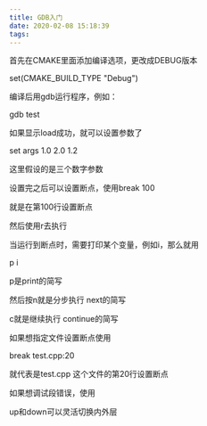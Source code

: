 ```yaml
---
title: GDB入门
date: 2020-02-08 15:18:39
tags:
---
```

首先在CMAKE里面添加编译选项，更改成DEBUG版本

set(CMAKE_BUILD_TYPE "Debug")  

编译后用gdb运行程序，例如：

gdb test

如果显示load成功，就可以设置参数了

set args 1.0 2.0 1.2

这里假设的是三个数字参数

设置完之后可以设置断点，使用break 100

就是在第100行设置断点

然后使用r去执行

当运行到断点时，需要打印某个变量，例如i，那么就用

p i

p是print的简写

然后按n就是分步执行 next的简写

c就是继续执行 continue的简写

如果想指定文件设置断点使用

break test.cpp:20

就代表是test.cpp 这个文件的第20行设置断点

如果想调试段错误，使用

up和down可以灵活切换内外层

